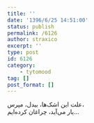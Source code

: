 ```yaml
---
title: ''
date: '1396/6/25 14:51:00'
status: publish
permalink: /6126
author: straxico
excerpt: ''
type: post
id: 6126
category:
    - tytomood
tag: []
post_format: []
---
```

‏علت این اشک‌ها، بیدل، مپرس،  
یار می‌آید، چراغان کرده‌ایم…